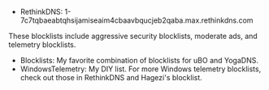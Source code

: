 * RethinkDNS: 1-7c7tqbaeabtqhsijamiseaim4cbaavbqucjeb2qaba.max.rethinkdns.com

These blocklists include aggressive security blocklists, moderate ads, and telemetry blocklists.

* Blocklists: My favorite combination of blocklists for uBO and YogaDNS.
* WindowsTelemetry: My DIY list. For more Windows telemetry blocklists, check out those in RethinkDNS and Hagezi's blocklist.
